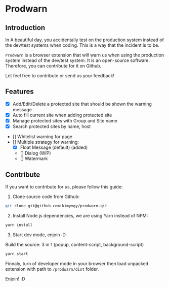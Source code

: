 # Prodwarn

## Introduction

In A beautiful day, you accidentally test on the production system instead of the dev/test systems when coding. This is a way that the incident is to be.

`Prodwarn` is a browser extension that will warn us when using the production system instead of the dev/test system. It is an open-source software. Therefore, you can contribute for it on Github.

Let feel free to contribute or send us your feedback!

## Features

- [x] Add/Edit/Delete a protected site that should be shown the warning message
- [x] Auto fill current site when adding protected site
- [x] Manage protected sites with Group and Site name
- [x] Search protected sites by name, host
- [] Whitelist warning for page
- [] Multiple strategy for warning:
  - [x] Float Message (default) (added)
  - [] Dialog (WIP)
  - [] Watermark

## Contribute

If you want to contribute for us, please follow this guide:

1. Clone source code from Github:

```bash
git clone git@github.com:kimyvgy/prodwarn.git
```

2. Install Node.js dependencies, we are using Yarn instead of NPM:

```bash
yarn install
```

3. Start dev mode, enjoin :D

Build the source: 3 in 1 (popup, content-script, background-script)

```bash
yarn start
```

Finnaly, turn of developer mode in your browser then load unpacked extension with path to `/prodwarn/dist` folder.

Enjoin! :D
